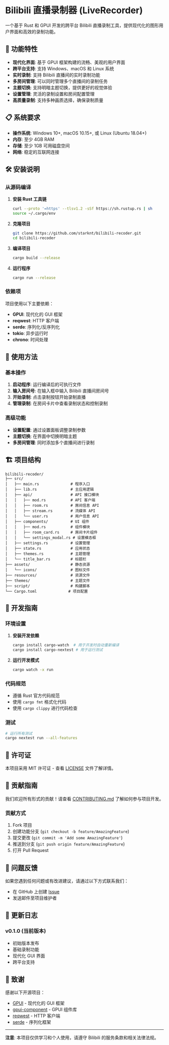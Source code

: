 # Bilibili 直播录制器 (LiveRecorder)

一个基于 Rust 和 GPUI 开发的跨平台 Bilibili 直播录制工具，提供现代化的图形用户界面和高效的录制功能。

## 🚀 功能特性

- **现代化界面**: 基于 GPUI 框架构建的流畅、美观的用户界面
- **跨平台支持**: 支持 Windows、macOS 和 Linux 系统
- **实时录制**: 支持 Bilibili 直播间的实时录制功能
- **多房间管理**: 可以同时管理多个直播间的录制任务
- **主题切换**: 支持明暗主题切换，提供更好的视觉体验
- **设置管理**: 灵活的录制设置和房间配置管理
- **高质量录制**: 支持多种画质选择，确保录制质量

## 📋 系统要求

- **操作系统**: Windows 10+, macOS 10.15+, 或 Linux (Ubuntu 18.04+)
- **内存**: 至少 4GB RAM
- **存储**: 至少 1GB 可用磁盘空间
- **网络**: 稳定的互联网连接

## 🛠️ 安装说明

### 从源码编译

1. **安装 Rust 工具链**
   ```bash
   curl --proto '=https' --tlsv1.2 -sSf https://sh.rustup.rs | sh
   source ~/.cargo/env
   ```

2. **克隆项目**
   ```bash
   git clone https://github.com/starknt/bilibili-recoder.git
   cd bilibili-recoder
   ```

3. **编译项目**
   ```bash
   cargo build --release
   ```

4. **运行程序**
   ```bash
   cargo run --release
   ```

### 依赖项

项目使用以下主要依赖：

- **GPUI**: 现代化的 GUI 框架
- **reqwest**: HTTP 客户端
- **serde**: 序列化/反序列化
- **tokio**: 异步运行时
- **chrono**: 时间处理

## 🎯 使用方法

### 基本操作

1. **启动程序**: 运行编译后的可执行文件
2. **输入房间号**: 在输入框中输入 Bilibili 直播间房间号
3. **开始录制**: 点击录制按钮开始录制直播
4. **管理录制**: 在房间卡片中查看录制状态和控制录制

### 高级功能

- **设置配置**: 通过设置面板调整录制参数
- **主题切换**: 在界面中切换明暗主题
- **多房间管理**: 同时添加多个直播间进行录制

## 🏗️ 项目结构

```
bilibili-recoder/
├── src/
│   ├── main.rs              # 程序入口
│   ├── lib.rs               # 主应用逻辑
│   ├── api/                 # API 接口模块
│   │   ├── mod.rs           # API 客户端
│   │   ├── room.rs          # 房间信息 API
│   │   ├── stream.rs        # 流媒体 API
│   │   └── user.rs          # 用户信息 API
│   ├── components/          # UI 组件
│   │   ├── mod.rs           # 组件模块
│   │   ├── room_card.rs     # 房间卡片组件
│   │   └── settings_modal.rs # 设置模态框
│   ├── settings.rs          # 设置管理
│   ├── state.rs             # 应用状态
│   ├── themes.rs            # 主题管理
│   └── title_bar.rs         # 标题栏
├── assets/                  # 静态资源
│   └── icons/               # 图标文件
├── resources/               # 资源文件
├── themes/                  # 主题文件
├── script/                  # 构建脚本
└── Cargo.toml              # 项目配置
```

## 🔧 开发指南

### 环境设置

1. **安装开发依赖**
   ```bash
   cargo install cargo-watch  # 用于开发时自动重新编译
   cargo install cargo-nextest # 用于运行测试
   ```

2. **运行开发模式**
   ```bash
   cargo watch -x run
   ```

### 代码规范

- 遵循 Rust 官方代码规范
- 使用 `cargo fmt` 格式化代码
- 使用 `cargo clippy` 进行代码检查

### 测试

```bash
# 运行所有测试
cargo nextest run --all-features
```

## 📝 许可证

本项目采用 MIT 许可证 - 查看 [LICENSE](LICENSE) 文件了解详情。

## 🤝 贡献指南

我们欢迎所有形式的贡献！请查看 [CONTRIBUTING.md](CONTRIBUTING.md) 了解如何参与项目开发。

### 贡献方式

1. Fork 项目
2. 创建功能分支 (`git checkout -b feature/AmazingFeature`)
3. 提交更改 (`git commit -m 'Add some AmazingFeature'`)
4. 推送到分支 (`git push origin feature/AmazingFeature`)
5. 打开 Pull Request

## 🐛 问题反馈

如果您遇到任何问题或有改进建议，请通过以下方式联系我们：

- 在 GitHub 上创建 [Issue](https://github.com/your-username/bilibili-recoder/issues)
- 发送邮件至项目维护者

## 📄 更新日志

### v0.1.0 (当前版本)
- 初始版本发布
- 基础录制功能
- 现代化 GUI 界面
- 跨平台支持

## 🙏 致谢

感谢以下开源项目：

- [GPUI](https://github.com/zed-industries/zed) - 现代化的 GUI 框架
- [gpui-component](https://github.com/longbridge/gpui-component) - GPUI 组件库
- [reqwest](https://github.com/seanmonstar/reqwest) - HTTP 客户端
- [serde](https://github.com/serde-rs/serde) - 序列化框架

---

**注意**: 本项目仅供学习和个人使用，请遵守 Bilibili 的服务条款和相关法律法规。
